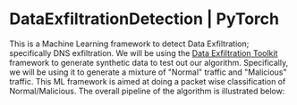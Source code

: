 # DataExfiltrationDetection | PyTorch

This is a Machine Learning framework to detect Data Exfiltration; specifically DNS exfiltration. 
We will be using the [Data Exfiltration Toolkit](https://github.com/sensepost/DET) framework to generate synthetic data to test out our algorithm. Specifically, we will be using it to generate a mixture of "Normal" traffic and "Malicious" traffic. This ML framework is aimed at doing a packet wise classification of Normal/Malicious. The overall pipeline of the algorithm is illustrated below: [](./pipeline.PNG)
